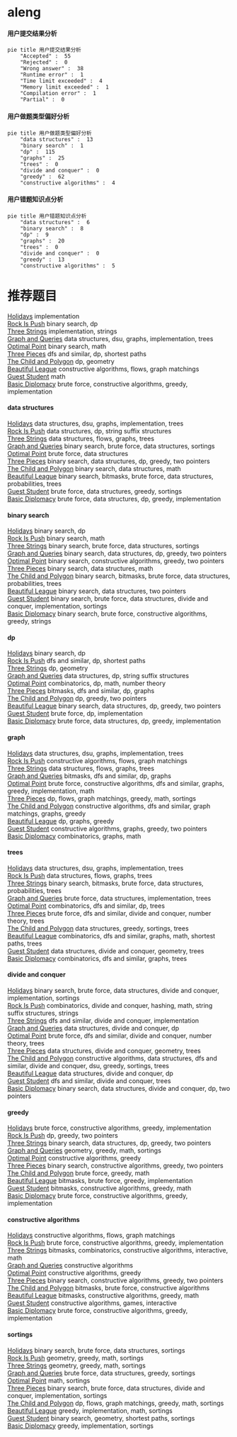 # aleng
<!-- tabs:start -->
#### **用户提交结果分析**

```mermaid
pie title 用户提交结果分析
    "Accepted" :  55
    "Rejected" :  0
    "Wrong answer" :  38
    "Runtime error" :  1
    "Time limit exceeded" :  4
    "Memory limit exceeded" :  1
    "Compilation error" :  1
    "Partial" :  0
```
#### **用户做题类型偏好分析**

```mermaid
pie title 用户做题类型偏好分析
    "data structures" :  13
    "binary search" :  1
    "dp" :  115
    "graphs" :  25
    "trees" :  0
    "divide and conquer" :  0
    "greedy" :  62
    "constructive algorithms" :  4
```
#### **用户错题知识点分析**

```mermaid
pie title 用户错题知识点分析
    "data structures" :  6
    "binary search" :  8
    "dp" :  9
    "graphs" :  20
    "trees" :  0
    "divide and conquer" :  0
    "greedy" :  13
    "constructive algorithms" :  5
```
<!-- tabs:end -->
# 推荐题目
[Holidays](http://codeforces.com/problemset/problem/44/C)		implementation		  
[Rock Is Push](http://codeforces.com/problemset/problem/1225/E)		binary search,
                        dp		  
[Three Strings](http://codeforces.com/problemset/problem/1301/A)		implementation,
                        strings		  
[Graph and Queries](https://codeforces.com/contest/1417/problem/F)		data structures,
                        dsu,
                        graphs,
                        implementation,
                        trees		  
[Optimal Point](http://codeforces.com/problemset/problem/685/C)		binary search,
                        math		  
[Three Pieces](http://codeforces.com/problemset/problem/1065/D)		dfs and similar,
                        dp,
                        shortest paths		  
[The Child and Polygon](https://codeforces.com/contest/438/problem/C)		dp,
                        geometry		  
[Beautiful League](http://codeforces.com/problemset/problem/1264/E)		constructive algorithms,
                        flows,
                        graph matchings		  
[Guest Student](http://codeforces.com/problemset/problem/1089/G)		math		  
[Basic Diplomacy](https://codeforces.com/contest/1484/problem/C)		brute force,
                        constructive algorithms,
                        greedy,
                        implementation		  
<!-- tabs:start -->
#### **data structures**
[Holidays](https://codeforces.com/contest/1417/problem/F)		data structures,
                        dsu,
                        graphs,
                        implementation,
                        trees		  
[Rock Is Push](http://codeforces.com/problemset/problem/1063/F)		data structures,
                        dp,
                        string suffix structures		  
[Three Strings](http://codeforces.com/problemset/problem/786/E)		data structures,
                        flows,
                        graphs,
                        trees		  
[Graph and Queries](http://codeforces.com/problemset/problem/1198/B)		binary search,
                        brute force,
                        data structures,
                        sortings		  
[Optimal Point](http://codeforces.com/problemset/problem/348/C)		brute force,
                        data structures		  
[Three Pieces](http://codeforces.com/problemset/problem/1492/C)		binary search,
                        data structures,
                        dp,
                        greedy,
                        two pointers		  
[The Child and Polygon](http://codeforces.com/problemset/problem/1490/G)		binary search,
                        data structures,
                        math		  
[Beautiful League](http://codeforces.com/problemset/problem/1479/D)		binary search,
                        bitmasks,
                        brute force,
                        data structures,
                        probabilities,
                        trees		  
[Guest Student](http://codeforces.com/problemset/problem/1497/A)		brute force,
                        data structures,
                        greedy,
                        sortings		  
[Basic Diplomacy](http://codeforces.com/problemset/problem/1491/C)		brute force,
                        data structures,
                        dp,
                        greedy,
                        implementation		  
#### **binary search**
[Holidays](http://codeforces.com/problemset/problem/1225/E)		binary search,
                        dp		  
[Rock Is Push](http://codeforces.com/problemset/problem/685/C)		binary search,
                        math		  
[Three Strings](http://codeforces.com/problemset/problem/1198/B)		binary search,
                        brute force,
                        data structures,
                        sortings		  
[Graph and Queries](http://codeforces.com/problemset/problem/1492/C)		binary search,
                        data structures,
                        dp,
                        greedy,
                        two pointers		  
[Optimal Point](http://codeforces.com/problemset/problem/1463/D)		binary search,
                        constructive algorithms,
                        greedy,
                        two pointers		  
[Three Pieces](http://codeforces.com/problemset/problem/1490/G)		binary search,
                        data structures,
                        math		  
[The Child and Polygon](http://codeforces.com/problemset/problem/1479/D)		binary search,
                        bitmasks,
                        brute force,
                        data structures,
                        probabilities,
                        trees		  
[Beautiful League](http://codeforces.com/problemset/problem/1436/E)		binary search,
                        data structures,
                        two pointers		  
[Guest Student](http://codeforces.com/problemset/problem/1461/D)		binary search,
                        brute force,
                        data structures,
                        divide and conquer,
                        implementation,
                        sortings		  
[Basic Diplomacy](http://codeforces.com/problemset/problem/1493/C)		binary search,
                        brute force,
                        constructive algorithms,
                        greedy,
                        strings		  
#### **dp**
[Holidays](http://codeforces.com/problemset/problem/1225/E)		binary search,
                        dp		  
[Rock Is Push](http://codeforces.com/problemset/problem/1065/D)		dfs and similar,
                        dp,
                        shortest paths		  
[Three Strings](https://codeforces.com/contest/438/problem/C)		dp,
                        geometry		  
[Graph and Queries](http://codeforces.com/problemset/problem/1063/F)		data structures,
                        dp,
                        string suffix structures		  
[Optimal Point](http://codeforces.com/problemset/problem/1174/E)		combinatorics,
                        dp,
                        math,
                        number theory		  
[Three Pieces](http://codeforces.com/problemset/problem/1242/C)		bitmasks,
                        dfs and similar,
                        dp,
                        graphs		  
[The Child and Polygon](http://codeforces.com/problemset/problem/1343/C)		dp,
                        greedy,
                        two pointers		  
[Beautiful League](http://codeforces.com/problemset/problem/1492/C)		binary search,
                        data structures,
                        dp,
                        greedy,
                        two pointers		  
[Guest Student](https://codeforces.com/contest/1457/problem/C)		brute force,
                        dp,
                        implementation		  
[Basic Diplomacy](http://codeforces.com/problemset/problem/1491/C)		brute force,
                        data structures,
                        dp,
                        greedy,
                        implementation		  
#### **graph**
[Holidays](https://codeforces.com/contest/1417/problem/F)		data structures,
                        dsu,
                        graphs,
                        implementation,
                        trees		  
[Rock Is Push](http://codeforces.com/problemset/problem/1264/E)		constructive algorithms,
                        flows,
                        graph matchings		  
[Three Strings](http://codeforces.com/problemset/problem/786/E)		data structures,
                        flows,
                        graphs,
                        trees		  
[Graph and Queries](http://codeforces.com/problemset/problem/1242/C)		bitmasks,
                        dfs and similar,
                        dp,
                        graphs		  
[Optimal Point](http://codeforces.com/problemset/problem/1487/C)		brute force,
                        constructive algorithms,
                        dfs and similar,
                        graphs,
                        greedy,
                        implementation,
                        math		  
[Three Pieces](http://codeforces.com/problemset/problem/1437/C)		dp,
                        flows,
                        graph matchings,
                        greedy,
                        math,
                        sortings		  
[The Child and Polygon](http://codeforces.com/problemset/problem/1470/D)		constructive algorithms,
                        dfs and similar,
                        graph matchings,
                        graphs,
                        greedy		  
[Beautiful League](http://codeforces.com/problemset/problem/1476/C)		dp,
                        graphs,
                        greedy		  
[Guest Student](http://codeforces.com/problemset/problem/1304/D)		constructive algorithms,
                        graphs,
                        greedy,
                        two pointers		  
[Basic Diplomacy](http://codeforces.com/problemset/problem/1475/C)		combinatorics,
                        graphs,
                        math		  
#### **trees**
[Holidays](https://codeforces.com/contest/1417/problem/F)		data structures,
                        dsu,
                        graphs,
                        implementation,
                        trees		  
[Rock Is Push](http://codeforces.com/problemset/problem/786/E)		data structures,
                        flows,
                        graphs,
                        trees		  
[Three Strings](http://codeforces.com/problemset/problem/1479/D)		binary search,
                        bitmasks,
                        brute force,
                        data structures,
                        probabilities,
                        trees		  
[Graph and Queries](http://codeforces.com/problemset/problem/1511/C)		brute force,
                        data structures,
                        implementation,
                        trees		  
[Optimal Point](http://codeforces.com/problemset/problem/1499/F)		combinatorics,
                        dfs and similar,
                        dp,
                        trees		  
[Three Pieces](http://codeforces.com/problemset/problem/1491/E)		brute force,
                        dfs and similar,
                        divide and conquer,
                        number theory,
                        trees		  
[The Child and Polygon](http://codeforces.com/problemset/problem/1466/D)		data structures,
                        greedy,
                        sortings,
                        trees		  
[Beautiful League](http://codeforces.com/problemset/problem/1495/D)		combinatorics,
                        dfs and similar,
                        graphs,
                        math,
                        shortest paths,
                        trees		  
[Guest Student](http://codeforces.com/problemset/problem/1303/G)		data structures,
                        divide and conquer,
                        geometry,
                        trees		  
[Basic Diplomacy](http://codeforces.com/problemset/problem/1454/E)		combinatorics,
                        dfs and similar,
                        graphs,
                        trees		  
#### **divide and conquer**
[Holidays](http://codeforces.com/problemset/problem/1461/D)		binary search,
                        brute force,
                        data structures,
                        divide and conquer,
                        implementation,
                        sortings		  
[Rock Is Push](http://codeforces.com/problemset/problem/1466/G)		combinatorics,
                        divide and conquer,
                        hashing,
                        math,
                        string suffix structures,
                        strings		  
[Three Strings](http://codeforces.com/problemset/problem/1490/D)		dfs and similar,
                        divide and conquer,
                        implementation		  
[Graph and Queries](https://codeforces.com/contest/1483/problem/C)		data structures,
                        divide and conquer,
                        dp		  
[Optimal Point](http://codeforces.com/problemset/problem/1491/E)		brute force,
                        dfs and similar,
                        divide and conquer,
                        number theory,
                        trees		  
[Three Pieces](http://codeforces.com/problemset/problem/1303/G)		data structures,
                        divide and conquer,
                        geometry,
                        trees		  
[The Child and Polygon](http://codeforces.com/problemset/problem/1494/D)		constructive algorithms,
                        data structures,
                        dfs and similar,
                        divide and conquer,
                        dsu,
                        greedy,
                        sortings,
                        trees		  
[Beautiful League](http://codeforces.com/problemset/problem/1482/E)		data structures,
                        divide and conquer,
                        dp		  
[Guest Student](http://codeforces.com/problemset/problem/566/C)		dfs and similar,
                        divide and conquer,
                        trees		  
[Basic Diplomacy](http://codeforces.com/problemset/problem/1428/F)		binary search,
                        data structures,
                        divide and conquer,
                        dp,
                        two pointers		  
#### **greedy**
[Holidays](https://codeforces.com/contest/1484/problem/C)		brute force,
                        constructive algorithms,
                        greedy,
                        implementation		  
[Rock Is Push](http://codeforces.com/problemset/problem/1343/C)		dp,
                        greedy,
                        two pointers		  
[Three Strings](http://codeforces.com/problemset/problem/1492/C)		binary search,
                        data structures,
                        dp,
                        greedy,
                        two pointers		  
[Graph and Queries](https://codeforces.com/contest/1496/problem/C)		geometry,
                        greedy,
                        math,
                        sortings		  
[Optimal Point](http://codeforces.com/problemset/problem/1493/A)		constructive algorithms,
                        greedy		  
[Three Pieces](http://codeforces.com/problemset/problem/1463/D)		binary search,
                        constructive algorithms,
                        greedy,
                        two pointers		  
[The Child and Polygon](http://codeforces.com/problemset/problem/1462/C)		brute force,
                        greedy,
                        math		  
[Beautiful League](http://codeforces.com/problemset/problem/1494/B)		bitmasks,
                        brute force,
                        greedy,
                        implementation		  
[Guest Student](http://codeforces.com/problemset/problem/1492/D)		bitmasks,
                        constructive algorithms,
                        greedy,
                        math		  
[Basic Diplomacy](https://codeforces.com/contest/1483/problem/A)		brute force,
                        constructive algorithms,
                        greedy,
                        implementation		  
#### **constructive algorithms**
[Holidays](http://codeforces.com/problemset/problem/1264/E)		constructive algorithms,
                        flows,
                        graph matchings		  
[Rock Is Push](https://codeforces.com/contest/1484/problem/C)		brute force,
                        constructive algorithms,
                        greedy,
                        implementation		  
[Three Strings](http://codeforces.com/problemset/problem/1365/G)		bitmasks,
                        combinatorics,
                        constructive algorithms,
                        interactive,
                        math		  
[Graph and Queries](http://codeforces.com/problemset/problem/1333/A)		constructive algorithms		  
[Optimal Point](http://codeforces.com/problemset/problem/1493/A)		constructive algorithms,
                        greedy		  
[Three Pieces](http://codeforces.com/problemset/problem/1463/D)		binary search,
                        constructive algorithms,
                        greedy,
                        two pointers		  
[The Child and Polygon](https://codeforces.com/contest/1456/problem/B)		bitmasks,
                        brute force,
                        constructive algorithms		  
[Beautiful League](http://codeforces.com/problemset/problem/1492/D)		bitmasks,
                        constructive algorithms,
                        greedy,
                        math		  
[Guest Student](https://codeforces.com/contest/1504/problem/D)		constructive algorithms,
                        games,
                        interactive		  
[Basic Diplomacy](https://codeforces.com/contest/1483/problem/A)		brute force,
                        constructive algorithms,
                        greedy,
                        implementation		  
#### **sortings**
[Holidays](http://codeforces.com/problemset/problem/1198/B)		binary search,
                        brute force,
                        data structures,
                        sortings		  
[Rock Is Push](https://codeforces.com/contest/1496/problem/C)		geometry,
                        greedy,
                        math,
                        sortings		  
[Three Strings](http://codeforces.com/problemset/problem/1495/A)		geometry,
                        greedy,
                        math,
                        sortings		  
[Graph and Queries](http://codeforces.com/problemset/problem/1497/A)		brute force,
                        data structures,
                        greedy,
                        sortings		  
[Optimal Point](http://codeforces.com/problemset/problem/1427/A)		math,
                        sortings		  
[Three Pieces](http://codeforces.com/problemset/problem/1461/D)		binary search,
                        brute force,
                        data structures,
                        divide and conquer,
                        implementation,
                        sortings		  
[The Child and Polygon](http://codeforces.com/problemset/problem/1437/C)		dp,
                        flows,
                        graph matchings,
                        greedy,
                        math,
                        sortings		  
[Beautiful League](http://codeforces.com/problemset/problem/1473/A)		greedy,
                        implementation,
                        math,
                        sortings		  
[Guest Student](http://codeforces.com/problemset/problem/1486/B)		binary search,
                        geometry,
                        shortest paths,
                        sortings		  
[Basic Diplomacy](http://codeforces.com/problemset/problem/1480/B)		greedy,
                        implementation,
                        sortings		  
<!-- tabs:end -->
